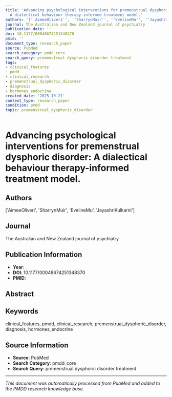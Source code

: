 ```yaml
---
title: 'Advancing psychological interventions for premenstrual dysphoric disorder:
  A dialectical behaviour therapy-informed treatment model.'
authors: '[''AimeeOliveri'', ''SharrynMuir'', ''EvelineMu'', ''JayashriKulkarni'']'
journal: The Australian and New Zealand journal of psychiatry
publication_date: ''
doi: 10.1177/00048674251348370
pmid: ''
document_type: research_paper
source: PubMed
search_category: pmdd_core
search_query: premenstrual dysphoric disorder treatment
tags:
- clinical_features
- pmdd
- clinical_research
- premenstrual_dysphoric_disorder
- diagnosis
- hormones_endocrine
created_date: '2025-10-21'
content_type: research_paper
condition: pmdd
topic: premenstrual_dysphoric_disorder
---
```


# Advancing psychological interventions for premenstrual dysphoric disorder: A dialectical behaviour therapy-informed treatment model.

## Authors
['AimeeOliveri', 'SharrynMuir', 'EvelineMu', 'JayashriKulkarni']

## Journal
The Australian and New Zealand journal of psychiatry

## Publication Information
- **Year**: 
- **DOI**: 10.1177/00048674251348370
- **PMID**: 

## Abstract


## Keywords
clinical_features, pmdd, clinical_research, premenstrual_dysphoric_disorder, diagnosis, hormones_endocrine

## Source Information
- **Source**: PubMed
- **Search Category**: pmdd_core
- **Search Query**: premenstrual dysphoric disorder treatment

---
*This document was automatically processed from PubMed and added to the PMDD research knowledge base.*
